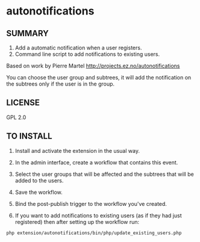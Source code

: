 autonotifications
============

SUMMARY
---------
1. Add a automatic notification when a user registers.
2. Command line script to add notifications to existing users.

Based on work by Pierre Martel http://projects.ez.no/autonotifications

You can choose the user group and subtrees, it will add the notification on the subtrees only if the user is in the group.

LICENSE
--------

GPL 2.0

TO INSTALL
-----------

1. Install and activate the extension in the usual way.

2. In the admin interface, create a workflow that contains this event.

3. Select the user groups that will be affected and the subtrees that will be added to the users.

4. Save the workflow.

5. Bind the post-publish trigger to the workflow you've created.

6. If you want to add notifications to existing users (as if they had just registered) then after setting up the workflow run:

```
php extension/autonotifications/bin/php/update_existing_users.php
```
